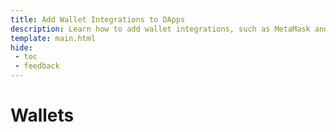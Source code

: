 ```yaml
---
title: Add Wallet Integrations to DApps
description: Learn how to add wallet integrations, such as MetaMask and WalletConnect, to your DApp on Moonbeam so users can automatically connect to their wallets.
template: main.html
hide: 
 - toc
 - feedback
---
```


<h1 class='subsection-title'>Wallets</h1>
<div class='subsection-wrapper'></div>